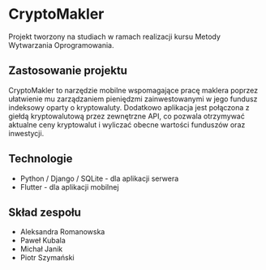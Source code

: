 # CryptoMakler
Projekt tworzony na studiach w ramach realizacji kursu Metody Wytwarzania Oprogramowania.  

## Zastosowanie projektu
CryptoMakler to narzędzie mobilne wspomagające pracę maklera poprzez ułatwienie mu zarządzaniem pieniędzmi zainwestowanymi w jego fundusz indeksowy oparty o kryptowaluty. Dodatkowo aplikacja jest połączona z giełdą kryptowalutową przez zewnętrzne API, co pozwala otrzymywać aktualne ceny kryptowalut i wyliczać obecne wartości funduszów oraz inwestycji. 

## Technologie
- Python / Django / SQLite - dla aplikacji serwera
- Flutter - dla aplikacji mobilnej

## Skład zespołu
- Aleksandra Romanowska
- Paweł Kubala
- Michał Janik
- Piotr Szymański
